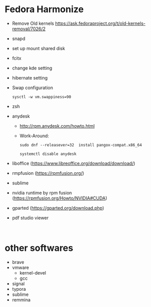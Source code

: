 # Fedora Harmonize

* Remove Old kernels https://ask.fedoraproject.org/t/old-kernels-removal/7026/2

* snapd

* set up mount shared disk

* fcitx

* change kde setting

* hibernate setting

* Swap configuration

  ```
  sysctl -w vm.swappiness=90
  ```

* zsh

* anydesk
  * http://rpm.anydesk.com/howto.html
  
  * Work-Around: 
  
    ```
    sudo dnf --releasever=32  install pangox-compat.x86_64
    ```
  
    ```
    systemctl disable anydesk
    ```
  
* liboffice (https://www.libreoffice.org/download/download/)

* rmpfusion (https://rpmfusion.org/)

* sublime

* nvidia runtime by rpm fusion (https://rpmfusion.org/Howto/NVIDIA#CUDA)

* gparted (https://gparted.org/download.php)

* pdf studio viewer



<br>



# other softwares
* brave
* vmware
  * kernel-devel
  * gcc
* signal
* typora
* sublime
* remmina
